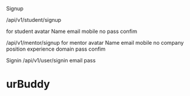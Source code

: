 Signup

/api/v1/student/signup

for student
avatar
Name
email
mobile no
pass
confim

/api/v1/mentor/signup
for mentor
avatar
Name
email
mobile no
company
position
experience
domain
pass
confim


Signin
/api/v1/user/signin
email
pass
# urBuddy
